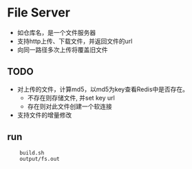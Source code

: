 # File Server
+ 如仓库名，是一个文件服务器
+ 支持http上传、下载文件，并返回文件的url
+ 向同一路径多次上传将覆盖旧文件

## TODO
+ 对上传的文件，计算md5，以md5为key查看Redis中是否存在。
    + 不存在则存储文件, 并set key url
    + 存在则对此文件创建一个软连接
+ 支持文件的增量修改

## run
```
    build.sh
    output/fs.out
```
